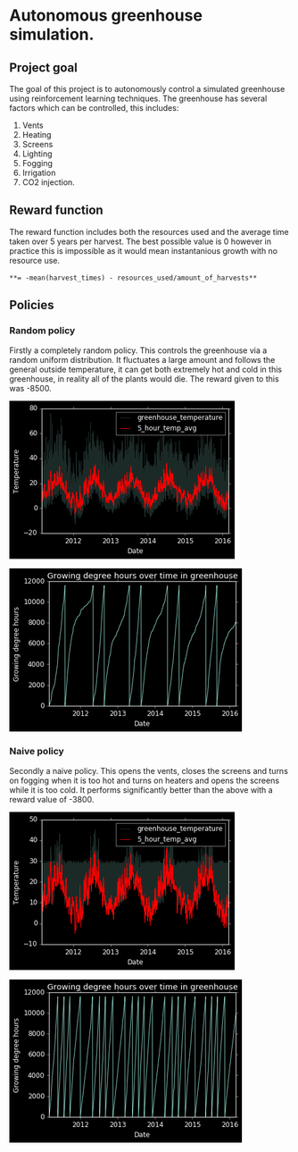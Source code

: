 # Autonomous greenhouse simulation.
## Project goal
The goal of this project is to autonomously control a simulated greenhouse using reinforcement learning techniques. The greenhouse has several factors which can be controlled, this includes:
  1. Vents
  2. Heating
  3. Screens
  4. Lighting
  5. Fogging
  6. Irrigation
  7. CO2 injection.
## Reward function
The reward function includes both the resources used and the average time taken over 5 years per harvest. The best possible value is 0 however in practice this is impossible as it would mean instantanious growth with no resource use.

    **= -mean(harvest_times) - resources_used/amount_of_harvests**
## Policies
### Random policy
Firstly a completely random policy. This controls the greenhouse via a random uniform distribution. It fluctuates a large amount and follows the general outside temperature, it can get both extremely hot and cold in this greenhouse, in reality all of the plants would die.
The reward given to this was -8500.

![Random temperatures](https://github.com/tonzowonzo/greenhouse/blob/master/images/randomtemps.png)

![Random harvest times](https://github.com/tonzowonzo/greenhouse/blob/master/images/randomgdd.png)

### Naive policy
Secondly a naive policy. This opens the vents, closes the screens and turns on fogging when it is too hot and turns on heaters and opens the screens while it is too cold. It performs significantly better than the above with a reward value of -3800.

![Naive temperatures](https://github.com/tonzowonzo/greenhouse/blob/master/images/naivetemps.png)

![Naive harvest times](https://github.com/tonzowonzo/greenhouse/blob/master/images/naivegdd.png)
